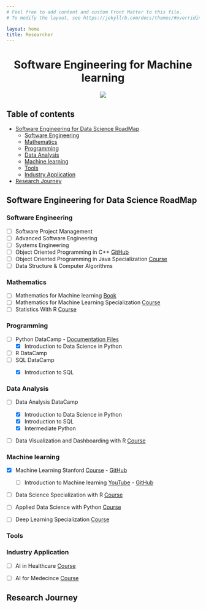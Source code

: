 ```yaml
---
# Feel free to add content and custom Front Matter to this file.
# To modify the layout, see https://jekyllrb.com/docs/themes/#overriding-theme-defaults

layout: home
title: Researcher
---
```


<h1 align="center"> Software Engineering for Machine learning </h1>

<p align="center"><img src="https://wallpaperaccess.com/full/1846921.jpg"></p>

<h2> Table of contents </h2>

- [Software Engineering for Data Science RoadMap](#software-engineering-for-data-science-roadmap)
  - [Software Engineering](#software-engineering)
  - [Mathematics](#mathematics)
  - [Programming](#programming)
  - [Data Analysis](#data-analysis)
  - [Machine learning](#machine-learning)
  - [Tools](#tools)
  - [Industry Application](#industry-application)
- [Research Journey](#research-journey)

## Software Engineering for Data Science RoadMap

### Software Engineering

- [ ] Software Project Management 
- [ ] Advanced Software Engineering
- [ ] Systems Engineering
- [ ] Object Oriented Programming in C++ [GitHub](https://github.com/muhamedyoussry/Object-Oriented-Programming-CPP)
- [ ] Object Oriented Programming in Java Specialization [Course](https://www.coursera.org/specializations/object-oriented-programming)
- [ ] Data Structure & Computer Algorithms

### Mathematics

- [ ] Mathematics for Machine learning [Book](https://mml-book.github.io/book/mml-book.pdf)
- [ ] Mathematics for Machine Learning Specialization [Course](https://www.coursera.org/specializations/mathematics-machine-learning)
- [ ] Statistics With R [Course](https://www.coursera.org/specializations/statistics)

### Programming

- [ ] Python DataCamp - [Documentation Files](./master_pages/dataSciencePy.md)
  - [x] Introduction to Data Science in Python
- [ ] R DataCamp
- [ ] SQL DataCamp
  - [x] Introduction to SQL


### Data Analysis

- [ ] Data Analysis DataCamp
  - [x] Introduction to Data Science in Python
  - [x] Introduction to SQL
  - [x] Intermediate Python
- [ ] Data Visualization and Dashboarding with R [Course](https://www.coursera.org/specializations/jhu-data-visualization-dashboarding-with-r)


### Machine learning

- [x] Machine Learning Stanford [Course](https://www.coursera.org/learn/machine-learning) - [GitHub](https://github.com/muhamedyoussry/Machine_learning_Andrew)
  - [ ] Introduction to Machine learning [YouTube](https://www.youtube.com/watch?v=QQeT4z5rdtE&list=PL6-3IRz2XF5Vf1RAHyBo4tRzT8lEavPhR) - [GitHub](./master_pages/MLpython.md)
- [ ] Data Science Specialization with R [Course](https://www.coursera.org/specializations/jhu-data-science)
- [ ] Applied Data Science with Python [Course](https://www.coursera.org/specializations/data-science-python)
- [ ] Deep Learning Specialization [Course](https://www.coursera.org/specializations/deep-learning)


### Tools

### Industry Application

- [ ] AI in Healthcare [Course](https://www.coursera.org/specializations/ai-healthcare)
- [ ] AI for Medecince [Course](https://www.coursera.org/specializations/ai-for-medicine)


## Research Journey

